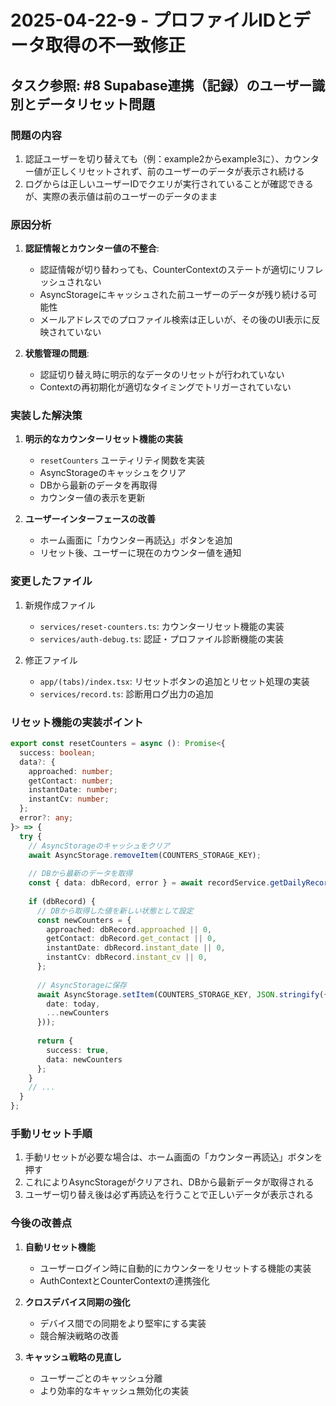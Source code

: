# 2025-04-22-9 - プロファイルIDとデータ取得の不一致修正

## タスク参照: #8 Supabase連携（記録）のユーザー識別とデータリセット問題

### 問題の内容
1. 認証ユーザーを切り替えても（例：example2からexample3に）、カウンター値が正しくリセットされず、前のユーザーのデータが表示され続ける
2. ログからは正しいユーザーIDでクエリが実行されていることが確認できるが、実際の表示値は前のユーザーのデータのまま

### 原因分析
1. **認証情報とカウンター値の不整合**:
   - 認証情報が切り替わっても、CounterContextのステートが適切にリフレッシュされない
   - AsyncStorageにキャッシュされた前ユーザーのデータが残り続ける可能性
   - メールアドレスでのプロファイル検索は正しいが、その後のUI表示に反映されていない

2. **状態管理の問題**:
   - 認証切り替え時に明示的なデータのリセットが行われていない
   - Contextの再初期化が適切なタイミングでトリガーされていない

### 実装した解決策
1. **明示的なカウンターリセット機能の実装**
   - `resetCounters` ユーティリティ関数を実装
   - AsyncStorageのキャッシュをクリア
   - DBから最新のデータを再取得
   - カウンター値の表示を更新

2. **ユーザーインターフェースの改善**
   - ホーム画面に「カウンター再読込」ボタンを追加
   - リセット後、ユーザーに現在のカウンター値を通知

### 変更したファイル
1. 新規作成ファイル
   - `services/reset-counters.ts`: カウンターリセット機能の実装
   - `services/auth-debug.ts`: 認証・プロファイル診断機能の実装

2. 修正ファイル
   - `app/(tabs)/index.tsx`: リセットボタンの追加とリセット処理の実装
   - `services/record.ts`: 診断用ログ出力の追加

### リセット機能の実装ポイント
```typescript
export const resetCounters = async (): Promise<{
  success: boolean;
  data?: {
    approached: number;
    getContact: number;
    instantDate: number;
    instantCv: number;
  };
  error?: any;
}> => {
  try {
    // AsyncStorageのキャッシュをクリア
    await AsyncStorage.removeItem(COUNTERS_STORAGE_KEY);
    
    // DBから最新のデータを取得
    const { data: dbRecord, error } = await recordService.getDailyRecord(today);
    
    if (dbRecord) {
      // DBから取得した値を新しい状態として設定
      const newCounters = {
        approached: dbRecord.approached || 0,
        getContact: dbRecord.get_contact || 0,
        instantDate: dbRecord.instant_date || 0,
        instantCv: dbRecord.instant_cv || 0,
      };
      
      // AsyncStorageに保存
      await AsyncStorage.setItem(COUNTERS_STORAGE_KEY, JSON.stringify({
        date: today,
        ...newCounters
      }));
      
      return {
        success: true,
        data: newCounters
      };
    }
    // ...
  }
};
```

### 手動リセット手順
1. 手動リセットが必要な場合は、ホーム画面の「カウンター再読込」ボタンを押す
2. これによりAsyncStorageがクリアされ、DBから最新データが取得される
3. ユーザー切り替え後は必ず再読込を行うことで正しいデータが表示される

### 今後の改善点
1. **自動リセット機能**
   - ユーザーログイン時に自動的にカウンターをリセットする機能の実装
   - AuthContextとCounterContextの連携強化

2. **クロスデバイス同期の強化**
   - デバイス間での同期をより堅牢にする実装
   - 競合解決戦略の改善

3. **キャッシュ戦略の見直し**
   - ユーザーごとのキャッシュ分離
   - より効率的なキャッシュ無効化の実装
